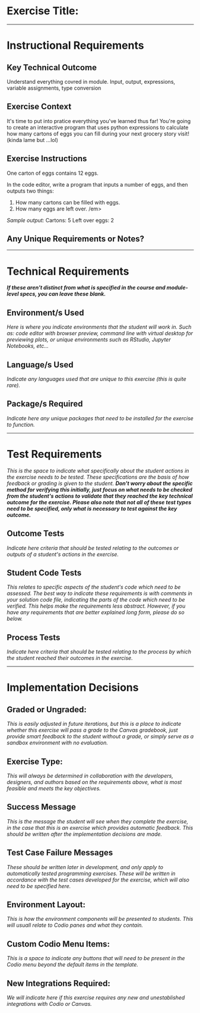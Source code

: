 # Exercise Title:
---
# Instructional Requirements
## Key Technical Outcome
Understand everything covred in module. Input, output, expressions, variable assignments, type conversion

## Exercise Context
It's time to put into pratice everything you've learned thus far!
You're going to create an interactive program that uses python expressions to calculate how many cartons of eggs you can fill during your next grocery story visit! (kinda lame but ...lol)

## Exercise Instructions
One carton of eggs contains 12 eggs. 

In the code editor, write a program that inputs a number of eggs, and then outputs two things:<br>

 1. How many cartons can be filled with eggs.
 2. How many eggs are left over. /em>

<em>Sample output:</em>
Cartons: 5
Left over eggs: 2

## Any Unique Requirements or Notes?

---
# Technical Requirements
<em><strong>If these aren't distinct from what is specified in the course and module-level specs, you can leave these blank.</strong></em>

## Environment/s Used
<em>Here is where you indicate environments that the student will work in. Such as: code editor with browser preview, command line with virtual desktop for previewing plots, or unique environments such as RStudio, Jupyter Notebooks, etc...</em>

## Language/s Used
<em>Indicate any languages used that are unique to this exercise (this is quite rare).</em>

## Package/s Required
<em>Indicate here any unique packages that need to be installed for the exercise to function.</em>

---
# Test Requirements
<em>This is the space to indicate what specifically about the student actions in the exercise needs to be tested. These specifications are the basis of how feedback or grading is given to the student. <strong>Don't worry about the specific method for verifying this initially, just focus on what needs to be checked from the student's actions to validate that they reached the key technical outcome for the exercise. Please also note that not all of these test types need to be specified, only what is necessary to test against the key outcome.</strong></em>

## Outcome Tests
<em>Indicate here criteria that should be tested relating to the outcomes or outputs of a student's actions in the exercise.</em>

## Student Code Tests
<em>This relates to specific aspects of the student's code which need to be assessed. The best way to indicate these requirements is with comments in your solution code file, indicating the parts of the code which need to be verified. This helps make the requirements less abstract. However, if you have any requirements that are better explained long form, please do so below.</em>

## Process Tests
<em>Indicate here criteria that should be tested relating to the process by which the student reached their outcomes in the exercise.</em>

---
#  Implementation Decisions

## Graded or Ungraded:
<em>This is easily adjusted in future iterations, but this is a place to indicate whether this exercise will pass a grade to the Canvas gradebook, just provide smart feedback to the student without a grade, or simply serve as a sandbox environment with no evaluation.</em>

## Exercise Type:
<em>This will always be determined in collaboration with the developers, designers, and authors based on the requirements above, what is most feasible and meets the key objectives.</em>

## Success Message
<em>This is the message the student will see when they complete the exercise, in the case that this is an exercise which provides automatic feedback. This should be written after the implementation decisions are made.</em>

## Test Case Failure Messages
<em>These should be written later in development, and only apply to automatically tested programming exercises. These will be written in accordance with the test cases developed for the exercise, which will also need to be specified here.</em>

## Environment Layout:
<em>This is how the environment components will be presented to students. This will usuall relate to Codio panes and what they contain.</em>

## Custom Codio Menu Items:
<em>This is a space to indicate any buttons that will need to be present in the Codio menu beyond the default items in the template.</em>

## New Integrations Required:
<em>We will indicate here if this exercise requires any new and unestablished integrations with Codio or Canvas.</em>
